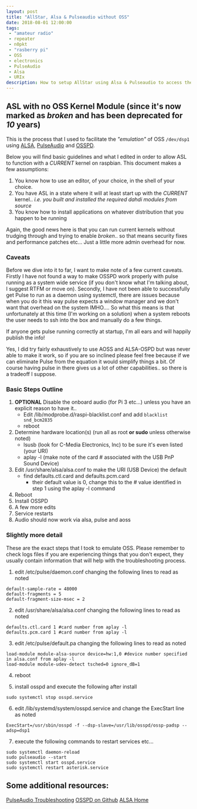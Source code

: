 ```yaml
---
layout: post
title: "AllStar, Alsa & Pulseaudio without OSS"
date: 2018-08-01 12:00:00
tags: 
 - "amateur radio"
 - repeater
 - n0pkt
 - "rasberry pi"
 - OSS
 - electronics
 - PulseAudio
 - Alsa
 - URIx
description: How to setup AllStar using Alsa & Pulseaudio to access the URIx instead of OSS!
---
```


## ASL with no OSS Kernel Module (since it's now marked as _broken_ and has been deprecated for _10_ years)

This is the process that I used to facilitate the _"emulation"_ of OSS `/dev/dsp1` using [ALSA](https://www.alsa-project.org/main/index.php/Main_Page), [PulseAudio](https://www.freedesktop.org/wiki/Software/PulseAudio/Documentation/User/Community/) and [OSSPD](https://github.com/libfuse/osspd).

Below you will find basic guidelines and what I edited in order to allow ASL to function with a _CURRENT_ kernel on raspbian.  This document makes a few assumptions:
1. You know how to use an editor, of your choice, in the shell of your choice.
2. You have ASL in a state where it will at least start up with the _CURRENT_ kernel.. _i.e. you built and installed the required dahdi modules from source_
3. You know how to install applications on whatever distribution that you happen to be running

Again, the good news here is that you can run current kernels without trudging through and trying to enable _broken_.. so that means security fixes and performance patches etc...  Just a little more admin overhead for now.

### Caveats

Before we dive into it to far, I want to make note of a few current caveats.  Firstly I have not found a way to make OSSPD work properly with pulse running as a system wide service (if you don't know what I'm talking about, I suggest RTFM or move on).  Secondly, I have not been able to successfully get Pulse to run as a daemon using systemctl, there are issues because when you do it this way pulse expects a window manager and we don't want that overhead on the system IMHO....  So what this means is that unfortunately at this time (I'm working on a solution) when a system reboots the user needs to ssh into the box and manually do a few things.

If anyone gets pulse running correctly at startup, I'm all ears and will happily publish the info!

Yes, I did try fairly exhaustively to use AOSS and ALSA-OSPD but was never able to make it work, so if you are so inclined please feel free because if we can eliminate Pulse from the equation it would simplify things a bit.  Of course having pulse in there gives us a lot of other capabilities.. so there is a tradeoff I suppose.

### Basic Steps Outline
1. **OPTIONAL** Disable the onboard audio (for Pi 3 etc...) unless you have an explicit reason to have it..
 	* Edit /lib/modprobe.d/raspi-blacklist.conf and add `blacklist snd_bcm2835`
 	* reboot
2. Determine hardware location(s) (run all as root **or sudo** unless otherwise noted)
 	* lsusb (look for C-Media Electronics, Inc) to be sure it's even listed (your URI)
 	* aplay -l (make note of the card # associated with the USB PnP Sound Device)
3. Edit /usr/share/alsa/alsa.conf to make the URI (USB Device) the default
	* find defaults.ctl.card and defaults.pcm.card
 		- their default value is 0, change this to the # value identified in step 1 using the aplay -l command
5. Reboot
6. Install OSSPD
7. A few more edits
8. Service restarts
9. Audio should now work via alsa, pulse and aoss

### Slightly more detail

These are the exact steps that I took to emulate OSS.  Please remember to check logs files if you are experiencing things that you don't expect, they usually contain information that will help with the troubleshooting process.  

1. edit /etc/pulse/daemon.conf changing the following lines to read as noted
```
default-sample-rate = 48000
default-fragments = 5
default-fragment-size-msec = 2
```

2. edit /usr/share/alsa/alsa.conf changing the following lines to read as noted
```
defaults.ctl.card 1 #card number from aplay -l
defaults.pcm.card 1 #card number from aplay -l
```

3. edit /etc/pulse/default.pa changing the following lines to read as noted
```
load-module module-alsa-source device=hw:1,0 #device number specified in alsa.conf from aplay -l
load-module module-udev-detect tsched=0 ignore_dB=1
```

4. reboot

5. install osspd and execute the following after install
```
sudo systemctl stop osspd.service
```

6. edit /lib/systemd/system/osspd.service and change the ExecStart line as noted
```
ExecStart=/usr/sbin/osspd -f --dsp-slave=/usr/lib/osspd/ossp-padsp --adsp=dsp1
```

7. execute the following commands to restart services etc...
```
sudo systemctl daemon-reload
sudo pulseaudio --start
sudo systemctl start osspd.service
sudo systemctl restart asterisk.service
```

## Some additional resources:
[PulseAudio Troubleshooting](https://wiki.archlinux.org/index.php/PulseAudio/Troubleshooting)
[OSSPD on Github](https://github.com/libfuse/osspd)
[ALSA Home](https://www.alsa-project.org/main/index.php/Main_Page)
